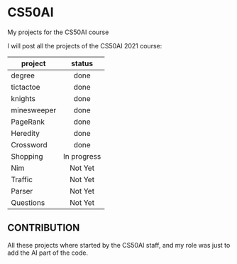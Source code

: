 # CS50AI
My projects for the CS50AI course

I will post all the projects of the CS50AI 2021 course:

| project        | status    |           
| ------------- |:-------------:|
| degree      | done   |
| tictactoe      | done|
| knights | done |
| minesweeper | done |
| PageRank | done |
| Heredity | done |
| Crossword | done |
| Shopping | In progress |
| Nim | Not Yet |
| Traffic | Not Yet |
| Parser | Not Yet |
| Questions | Not Yet |

## CONTRIBUTION
All these projects where started by the CS50AI staff, and my role was just to add the AI part of the code.
